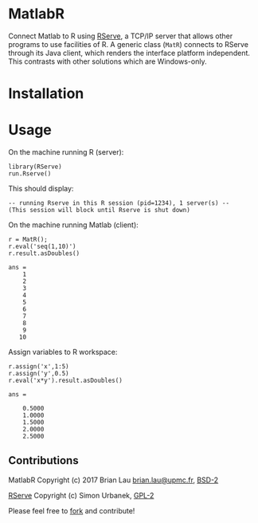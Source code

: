 # MatlabR
Connect Matlab to R using [RServe](https://rforge.net/Rserve/), a TCP/IP server that allows other programs to use facilities of R. A generic class (`MatR`) connects to RServe through its Java client, which renders the interface platform independent. This contrasts with other solutions which are Windows-only.

# Installation

# Usage
On the machine running R (server):
```
library(RServe)
run.Rserve()
```
This should display:
```
-- running Rserve in this R session (pid=1234), 1 server(s) --
(This session will block until Rserve is shut down)
```
On the machine running Matlab (client):
```
r = MatR();
r.eval('seq(1,10)')
r.result.asDoubles()

ans =
    1
    2
    3
    4
    5
    6
    7
    8
    9
   10
```
Assign variables to R workspace:
```
r.assign('x',1:5)
r.assign('y',0.5)
r.eval('x*y').result.asDoubles()

ans =

    0.5000
    1.0000
    1.5000
    2.0000
    2.5000
```

Contributions
--------------------------------
MatlabR Copyright (c) 2017 Brian Lau [brian.lau@upmc.fr](mailto:brian.lau@upmc.fr), [BSD-2](https://github.com/brian-lau/MatlabR/blob/master/LICENSE.txt)

[RServe](https://rforge.net/Rserve/) Copyright (c) Simon Urbanek, [GPL-2](https://www.gnu.org/licenses/old-licenses/gpl-2.0.en.html)

Please feel free to [fork](https://github.com/brian-lau/MatlabR/fork) and contribute!
